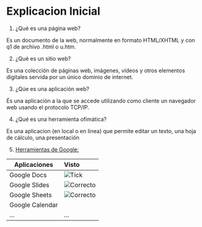 # Explicacion Inicial
1. ¿Qué es una página web?

Es un documento de la web, normalmente en formato HTML/XHTML y con q1 de archivo .html o u.htm.

2. ¿Qué es un sitio web?

Es una colección de páginas web, imágenes, vídeos y otros elementos digitales servida por un único dominio de internet.

3. ¿Qúe es una aplicación web?

És una aplicación a la que se accede utilizando como cliente un navegador web usando el protocolo TCP/IP.

4. ¿Qué es una herramienta ofimática?

Es una aplicacion (en local o en linea) que permite editar un texto, una hoja de cálculo, una presentación

5. [Herramientas de Google:](https://www.google.com/intl/es-419/chrome/browser-tools/ "Herrmientas de Google")

| Aplicaciones | Visto |
|--------|:-----------|
| Google Docs | ![Tick](https://github.com/XaviiConde/SMX2-M8UF1A2/blob/main/correcto.png"Tick") |
| Google Slides | ![Correcto](afvxq-9jvh7.webp "Imagen Correcto") |
| Google Sheets | ![Correcto](afvxq-9jvh7.webp "Imagen Correcto") |
| Google Calendar |  |
| ... | ... |
